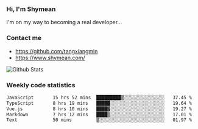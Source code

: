 ### Hi, I'm Shymean

I'm on my way to becoming a real developer...

### Contact me

- <https://github.com/tangxiangmin>
- <https://www.shymean.com/>

![Github Stats](https://github-readme-stats.vercel.app/api?username=tangxiangmin&show_icons=true&theme=dark)


###  Weekly code statistics

<!--START_SECTION:waka-->

```txt
JavaScript       15 hrs 52 mins  █████████▒░░░░░░░░░░░░░░░   37.45 %
TypeScript       8 hrs 19 mins   █████░░░░░░░░░░░░░░░░░░░░   19.64 %
Vue.js           8 hrs 10 mins   ████▓░░░░░░░░░░░░░░░░░░░░   19.27 %
Markdown         7 hrs 12 mins   ████▒░░░░░░░░░░░░░░░░░░░░   17.01 %
Text             50 mins         ▒░░░░░░░░░░░░░░░░░░░░░░░░   01.97 %
```

<!--END_SECTION:waka-->